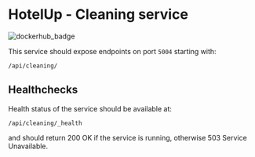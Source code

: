 # HotelUp - Cleaning service
![dockerhub_badge](https://github.com/Wiaz24/HotelUp.Cleaning/actions/workflows/dockerhub.yml/badge.svg)

This service should expose endpoints on port `5004` starting with:
```http
/api/cleaning/
```

## Healthchecks
Health status of the service should be available at:
```http
/api/cleaning/_health
```
and should return 200 OK if the service is running, otherwise 503 Service Unavailable.
